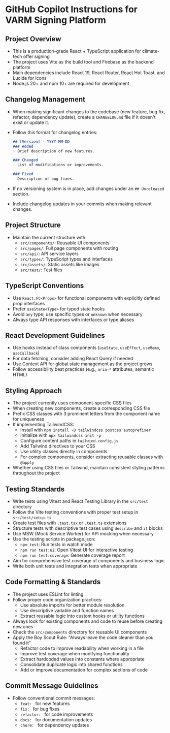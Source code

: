 # GitHub Copilot Instructions for VARM Signing Platform

## Project Overview
- This is a production-grade React + TypeScript application for climate-tech offer signing
- The project uses Vite as the build tool and Firebase as the backend platform
- Main dependencies include React 19, React Router, React Hot Toast, and Lucide for icons
- Node.js 20+ and npm 10+ are required for development

## Changelog Management
- When making significant changes to the codebase (new feature, bug fix, refactor, dependency update), create a `CHANGELOG.md` file if it doesn't exist or update it.
- Follow this format for changelog entries:
  
  ```md
  ## [Version] - YYYY-MM-DD
  ### Added
  - Brief description of new features.
  
  ### Changed
  - List of modifications or improvements.
  
  ### Fixed
  - Description of bug fixes.
  ```
- If no versioning system is in place, add changes under an `## Unreleased` section.
- Include changelog updates in your commits when making relevant changes.

## Project Structure
- Maintain the current structure with:
  - `src/components/`: Reusable UI components
  - `src/pages/`: Full page components with routing
  - `src/api/`: API service layers
  - `src/types/`: TypeScript types and interfaces
  - `src/assets/`: Static assets like images
  - `src/test/`: Test files

## TypeScript Conventions
- Use `React.FC<Props>` for functional components with explicitly defined prop interfaces
- Prefer `useState<Type>` for typed state hooks
- Avoid `any` type; use specific types or `unknown` when necessary
- Always type API responses with interfaces or type aliases

## React Development Guidelines
- Use hooks instead of class components (`useState`, `useEffect`, `useMemo`, `useCallback`)
- For data fetching, consider adding React Query if needed
- Use Context API for global state management as the project grows
- Follow accessibility best practices (e.g., `aria-*` attributes, semantic HTML)

## Styling Approach
- The project currently uses component-specific CSS files
- When creating new components, create a corresponding CSS file
- Prefix CSS classes with 3 prominent letters from the component name for uniqueness
- If implementing TailwindCSS:
  - Install with `npm install -D tailwindcss postcss autoprefixer`
  - Initialize with `npx tailwindcss init -p`
  - Configure content paths in `tailwind.config.js`
  - Add Tailwind directives to your CSS
  - Use utility classes directly in components
  - For complex components, consider extracting reusable classes with `@apply`
- Whether using CSS files or Tailwind, maintain consistent styling patterns throughout the project

## Testing Standards
- Write tests using Vitest and React Testing Library in the `src/test` directory
- Follow the Vite testing conventions with proper test setup in `src/test/setup.ts`
- Create test files with `.test.tsx` or `.test.ts` extensions
- Structure tests with descriptive test cases using `describe` and `it` blocks
- Use MSW (Mock Service Worker) for API mocking when necessary
- Use the testing scripts in package.json:
  - `npm test`: Run tests in watch mode
  - `npm run test:ui`: Open Vitest UI for interactive testing
  - `npm run test:coverage`: Generate coverage report
- Aim for comprehensive test coverage of components and business logic
- Write both unit tests and integration tests when appropriate

## Code Formatting & Standards
- The project uses ESLint for linting
- Follow proper code organization practices:
  - Use absolute imports for better module resolution
  - Use descriptive variable and function names
  - Extract reusable logic into custom hooks or utility functions
- Always look for existing components and code to reuse before creating new ones
- Check the `src/components` directory for reusable UI components
- Apply the Boy Scout Rule: "Always leave the code cleaner than you found it"
  - Refactor code to improve readability when working in a file
  - Improve test coverage when modifying functionality
  - Extract hardcoded values into constants where appropriate
  - Consolidate duplicate logic into shared functions
  - Add or improve documentation for complex sections of code

## Commit Message Guidelines
- Follow conventional commit messages:
  - `feat: ` for new features
  - `fix: ` for bug fixes
  - `refactor: ` for code improvements
  - `docs: ` for documentation updates
  - `chore: ` for dependency updates
